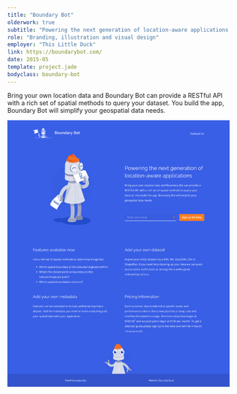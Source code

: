 ```yaml
---
title: "Boundary Bot"
olderwork: true
subtitle: "Powering the next generation of location-aware applications."
role: "Branding, illustration and visual design"
employer: "This Little Duck"
link: https://boundarybot.com/
date: 2015-05
template: project.jade
bodyclass: boundary-bot
---
```


<p class="large">Bring your own location data and Boundary Bot can provide a RESTful API with a rich set of spatial methods to query your dataset. You build the app, Boundary Bot will simplify your geospatial data needs.</p>

<picture>
  <source srcset="boundary-bot--desktop.jpg 1x, boundary-bot--desktop@2x.jpg 2x" >
  <img src="boundary-bot--desktop.jpg" alt="Boundary Bot - Home" class="case-study__img-full device-desktop">
</picture>